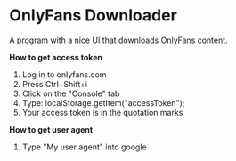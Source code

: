# OnlyFans Downloader
 A program with a nice UI that downloads OnlyFans content.

**How to get access token**
1. Log in to onlyfans.com
2. Press Ctrl+Shift+i
3. Click on the "Console" tab
4. Type: localStorage.getItem("accessToken");
5. Your access token is in the quotation marks

**How to get user agent**
1. Type "My user agent" into google
